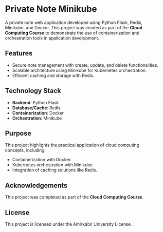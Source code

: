 # Private Note Minikube  

A private note web application developed using Python Flask, Redis, Minikube, and Docker. This project was created as part of the **Cloud Computing Course** to demonstrate the use of containerization and orchestration tools in application development.  

## Features  
- Secure note management with create, update, and delete functionalities.  
- Scalable architecture using Minikube for Kubernetes orchestration.  
- Efficient caching and storage with Redis.  

## Technology Stack  
- **Backend**: Python Flask  
- **Database/Cache**: Redis  
- **Containerization**: Docker  
- **Orchestration**: Minikube  

## Purpose  
This project highlights the practical application of cloud computing concepts, including:  
- Containerization with Docker.  
- Kubernetes orchestration with Minikube.  
- Integration of caching solutions like Redis.  

## Acknowledgements  
This project was completed as part of the **Cloud Computing Course**.  

## License  
This project is licensed under the Amirkabir University License.  
